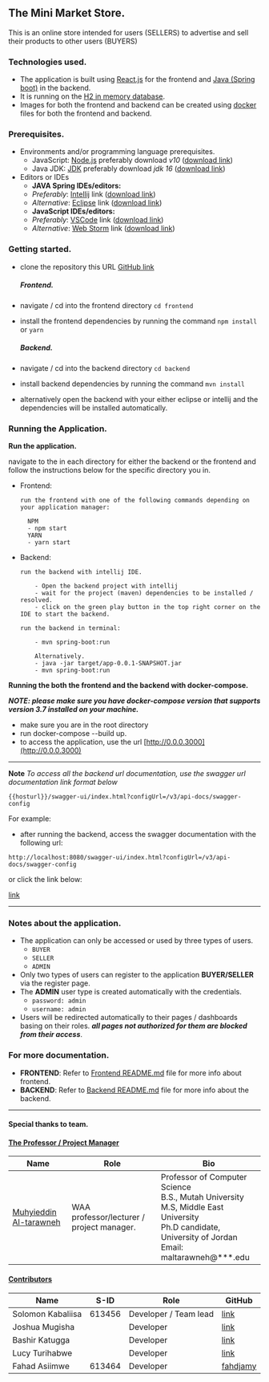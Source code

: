 ## The Mini Market Store.

This is an online store intended for users (SELLERS) to advertise and sell their products to other users (BUYERS)

### Technologies used.

- The application is built using [React.js](https://reactjs.org/) for the frontend
  and [Java (Spring boot)](https://spring.io/projects/spring-boot) in the backend.
- It is running on the [H2 in memory database](https://www.h2database.com/html/main.html).
- Images for both the frontend and backend can be created using [docker](https://www.docker.com/) files for both the
  frontend and backend.

### Prerequisites.

- Environments and/or programming language prerequisites.
    - JavaScript: [Node.js](https://nodejs.org/en/) preferably download _v10_ ([download link](https://nodejs.org/en/))
    - Java JDK: [JDK](https://www.oracle.com/java/technologies/downloads/) preferably download _jdk
      16_ ([download link](https://www.oracle.com/java/technologies/downloads/))
- Editors or IDEs
    - **JAVA Spring IDEs/editors:**
    - _Preferably_: [Intellij](https://www.jetbrains.com/idea/download/)
      link ([download link](https://www.jetbrains.com/idea/))
    - _Alternative_: [Eclipse](https://www.eclipse.org/downloads/)
      link ([download link](https://www.eclipse.org/downloads/))
    - **JavaScript IDEs/editors:**
    - _Preferably_: [VSCode](https://code.visualstudio.com/) link ([download link](https://code.visualstudio.com))
    - _Alternative_: [Web Storm](https://www.jetbrains.com/webstorm/download/)
      link ([download link](https://www.jetbrains.com/webstorm/download/))

### Getting started.

- clone the repository this URL [GitHub link](https://github.com/FahdJamy/mazon-store)

  ##### Frontend.

- navigate / cd into the frontend directory `cd frontend`
- install the frontend dependencies by running the command `npm install` or `yarn`

  ##### Backend.

- navigate / cd into the backend directory `cd backend`
- install backend dependencies by running the command `mvn install`
- alternatively open the backend with your either eclipse or intellij and the dependencies will be installed
  automatically.

### Running the Application.

**Run the application.**

navigate to the in each directory for either the backend or the frontend and follow the instructions below for the
specific directory you in.

- Frontend:
    ````
    run the frontend with one of the following commands depending on your application manager:
  
      NPM
      - npm start
      YARN
      - yarn start
    ````

- Backend:
    ````
    run the backend with intellij IDE.
  
        - Open the backend project with intellij
        - wait for the project (maven) dependencies to be installed / resolved.
        - click on the green play button in the top right corner on the IDE to start the backend.
  
    run the backend in terminal:
  
        - mvn spring-boot:run
  
        Alternatively.
        - java -jar target/app-0.0.1-SNAPSHOT.jar
        - mvn spring-boot:run
    ````

**Running the both the frontend and the backend with docker-compose.**

_**NOTE: please make sure you have docker-compose version that supports version 3.7 installed on your machine.**_

- make sure you are in the root directory
- run docker-compose --build up.
- to access the application, use the url [http://0.0.0.3000](http://0.0.0.3000)

----
**Note**
_To access all the backend url documentation, use the swagger url documentation link format below_

`{{hosturl}}/swagger-ui/index.html?configUrl=/v3/api-docs/swagger-config`

For example:
- after running the backend, access the swagger documentation with the following url:
````
http://localhost:8080/swagger-ui/index.html?configUrl=/v3/api-docs/swagger-config
````

or click the link below:

[link](http://localhost:8080/swagger-ui/index.html?configUrl=/v3/api-docs/swagger-config)

-----
### Notes about the application.

- The application can only be accessed or used by three types of users.
    - `BUYER`
    - `SELLER`
    - `ADMIN`
- Only two types of users can register to the application **BUYER/SELLER** via the register page.
- The **ADMIN** user type is created automatically with the credentials.
    - `password: admin`
    - `username: admin`
- Users will be redirected automatically to their pages / dashboards basing on their roles. _**all pages not authorized
  for them are blocked from their access**_.

### For more documentation.

- **FRONTEND**: Refer to [Frontend README.md](./frontend/README.md) file for more info about frontend.
- **BACKEND**: Refer to [Backend README.md](./backend/README.md) file for more info about the backend.

---------

#### Special thanks to team.

<h4 align="left">
<ins>
The Professor / Project Manager
</ins>
</h4>

| Name                    | Role                                                                      | Bio                                                                                                                                                               |
|-----------------------|------------------------------------------------------------------------|-------------------------------------------------------------------------------------------------------------------------------------------------------------------|
| [Muhyieddin Al-tarawneh](https://github.com/muhyidean/)  |  WAA professor/lecturer / project manager.| Professor of Computer Science<br/> B.S., Mutah University<br/>M.S, Middle East University<br/>Ph.D candidate, University of Jordan<br/>Email: maltarawneh@***.edu |

<h4 align="left">
<ins>
Contributors
</ins>
</h4>

| Name              | S-ID   | Role                  | GitHub                               |
|-------------------|--------|-----------------------|--------------------------------------|
| Solomon Kabaliisa | 613456 | Developer / Team lead | [link](https://github.com/kabaliisa) |
| Joshua Mugisha    |        | Developer             | [link](https://github.com/joshNic)   |
| Bashir Katugga    |        | Developer             | [link](https://github.com/bashirkatugga)|
| Lucy Turihabwe    |        | Developer  | [link](https://github.com/lturihabwe)|
| Fahad Asiimwe     | 613464 | Developer  | [fahdjamy](https://github.com/fahdjamy)|

